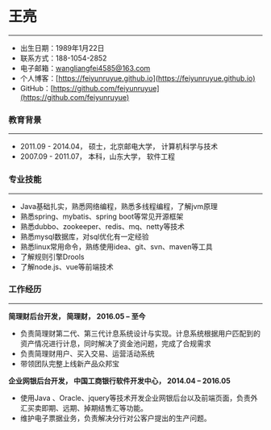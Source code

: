 # 王亮
-----
- 出生日期：1989年1月22日                   
- 联系方式：188-1054-2852
- 电子邮箱：wangliangfei4585@163.com
- 个人博客：[https://feiyunruyue.github.io](https://feiyunruyue.github.io)
- GitHub：[https://github.com/feiyunruyue](https://github.com/feiyunruyue)

### 教育背景
------
- 2011.09 - 2014.04， 硕士，北京邮电大学， 计算机科学与技术
- 2007.09 - 2011.07， 本科，山东大学， 软件工程

### 专业技能
------
   - Java基础扎实，熟悉网络编程，熟悉多线程编程，了解jvm原理
   - 熟悉spring、mybatis、spring boot等常见开源框架
   - 熟悉dubbo、zookeeper、redis、mq、netty等技术
   - 熟悉mysql数据库，对sql优化有一定经验
   - 熟悉linux常用命令，熟练使用idea、git、svn、maven等工具
   - 了解规则引擎Drools
   - 了解node.js、vue等前端技术

### 工作经历
-------
**简理财后台开发， 简理财， 2016.05 – 至今**

- 负责简理财第二代、第三代计息系统设计与实现。计息系统根据用户匹配到的资产情况进行计息，同时解决了资金池问题，完成了合规需求
- 负责简理财用户、买入交易、运营活动系统
- 带领团队完整上线新产品众邦宝

**企业网银后台开发， 中国工商银行软件开发中心， 2014.04 – 2016.05**

- 使用Java 、Oracle、jquery等技术开发企业网银后台以及前端页面，负责外汇买卖即期、远期、掉期结售汇等功能。
- 维护电子票据业务，负责解决分行对公客户提出的生产问题。